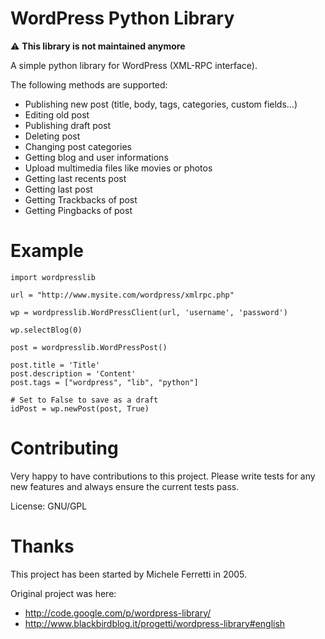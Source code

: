 WordPress Python Library
========================

⚠️ **This library is not maintained anymore**

A simple python library for WordPress (XML-RPC interface).

The following methods are supported:

* Publishing new post (title, body, tags, categories, custom fields…)
* Editing old post
* Publishing draft post
* Deleting post
* Changing post categories
* Getting blog and user informations
* Upload multimedia files like movies or photos
* Getting last recents post
* Getting last post
* Getting Trackbacks of post
* Getting Pingbacks of post

Example
=======

	import wordpresslib
	
	url = "http://www.mysite.com/wordpress/xmlrpc.php"
	
	wp = wordpresslib.WordPressClient(url, 'username', 'password')
	
	wp.selectBlog(0)
	
	post = wordpresslib.WordPressPost()
	
	post.title = 'Title'
	post.description = 'Content'
	post.tags = ["wordpress", "lib", "python"]
	
	# Set to False to save as a draft
	idPost = wp.newPost(post, True)

Contributing
============

Very happy to have contributions to this project. Please write tests for any new features and always ensure the current tests pass.

License: GNU/GPL

Thanks
======

This project has been started by Michele Ferretti in 2005.

Original project was here: 

* http://code.google.com/p/wordpress-library/
* http://www.blackbirdblog.it/progetti/wordpress-library#english
